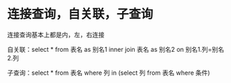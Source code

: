 # 连接查询，自关联，子查询

连接查询基本上都是内，左，右连接

自关联：select * from 表名 as 别名1 inner join 表名 as 别名2 on 别名1.列=别名2.列

子查询：select * from 表名 where 列 in (select 列 from 表名 where 条件)